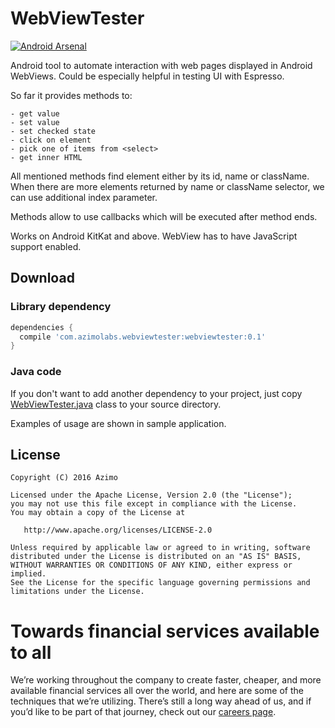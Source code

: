 # WebViewTester

[![Android Arsenal](https://img.shields.io/badge/Android%20Arsenal-WebViewTester-brightgreen.svg?style=flat)](http://android-arsenal.com/details/1/3660)

Android tool to automate interaction with web pages displayed in Android WebViews. Could be especially helpful in testing UI with Espresso.

So far it provides methods to:
```
- get value
- set value
- set checked state
- click on element
- pick one of items from <select>
- get inner HTML
```

All mentioned methods find element either by its id, name or className. When there are more elements returned by name or className selector, we can use additional index parameter.

Methods allow to use callbacks which will be executed after method ends.

Works on Android KitKat and above. WebView has to have JavaScript support enabled.

## Download

### Library dependency

```gradle
dependencies {
  compile 'com.azimolabs.webviewtester:webviewtester:0.1'
}
```

### Java code

If you don't want to add another dependency to your project, just copy [WebViewTester.java](https://github.com/AzimoLabs/WebViewTester/blob/master/webviewtester/src/main/java/com/azimolabs/webviewtester/WebViewTester.java) class to your source directory.

Examples of usage are shown in sample application.

## License

    Copyright (C) 2016 Azimo

    Licensed under the Apache License, Version 2.0 (the "License");
    you may not use this file except in compliance with the License.
    You may obtain a copy of the License at

       http://www.apache.org/licenses/LICENSE-2.0

    Unless required by applicable law or agreed to in writing, software
    distributed under the License is distributed on an "AS IS" BASIS,
    WITHOUT WARRANTIES OR CONDITIONS OF ANY KIND, either express or implied.
    See the License for the specific language governing permissions and
    limitations under the License.


# Towards financial services available to all
We’re working throughout the company to create faster, cheaper, and more available financial services all over the world, and here are some of the techniques that we’re utilizing. There’s still a long way ahead of us, and if you’d like to be part of that journey, check out our [careers page](https://bit.ly/3vajnu6).
